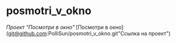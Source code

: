 # posmotri_v_okno
*Проект "Посмотри в окно"*
[Посмотри в окно](git@github.com:PolliSun/posmotri_v_okno.git"Ссылка на проект")
